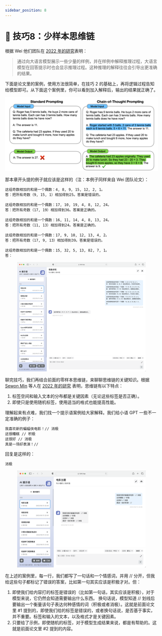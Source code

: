 ```yaml
---
sidebar_position: 8
---
```


# 🔗 技巧8：少样本思维链

根据 Wei 他们团队在 [2022 年的研究](https://arxiv.org/pdf/2201.11903.pdf)表明：

> 通过向大语言模型展示一些少量的样例，并在样例中解释推理过程，大语言模型在回答提示时也会显示推理过程。这种推理的解释往往会引导出更准确的结果。

下面是论文里的案例，使用方法很简单，在技巧 2 的基础上，再将逻辑过程告知给模型即可。从下面这个案例里，你可以看到加入解释后，输出的结果就正确了。

![FewShotChainOfThought001.png](../docs/chatGPT/tutorial-tips/assets/FewShotChainOfThought001.png)

那本章开头提的例子就应该是这样的（注：本例子同样来自 Wei 团队论文）：

```other
这组奇数相加的和是一个偶数：4, 8, 9, 15, 12, 2, 1。
答：把所有奇数（9, 15, 1）相加得到25。答案是错误的。

这组奇数相加的和是一个偶数：17, 10, 19, 4, 8, 12, 24。
答：把所有奇数（17, 19）相加得到36。答案是正确的。

这组奇数相加的和是一个偶数：16, 11, 14, 4, 8, 13, 24。
答：把所有奇数（11, 13）相加得到24。答案是正确的。

这组奇数相加的和是一个偶数：17, 9, 10, 12, 13, 4, 2。
答：把所有奇数（17, 9, 13）相加得到39。答案是错误的。

这组奇数相加的和是一个偶数：15, 32, 5, 13, 82, 7, 1。
答：
```

<figure><img src="../.gitbook/assets/image (1).png" alt=""><figcaption></figcaption></figure>

聊完技巧，我们再结合前面的零样本思维链，来聊聊思维链的关键知识。根据 [Sewon Min](https://arxiv.org/search/cs?searchtype=author\&query=Min%2C+S) 等人在 [2022 年的研究](https://arxiv.org/abs/2202.12837) 表明，思维链有以下特点：

1. 标签空间和输入文本的分布都是关键因素（无论这些标签是否正确）。
2. 即使只是使用随机标签，使用适当的格式也能提高性能。

理解起来有点难，我们找一个提示语案例给大家解释。我们给小语 GPT 一些不一定准确的例子：

```other
我喜欢新的蝙蝠侠电影！// 消极
这很糟糕 // 积极
这很好 // 消极
真是一场好表演！//
```

回复是这样的：

```other
消极
```

<figure><img src="../.gitbook/assets/image (7).png" alt=""><figcaption></figcaption></figure>

在上述的案例里，每一行，我们都写了一句话和一个情感词，并用 // 分开，但我给这些句子都标记了错误的答案，比如第一句其实应该是积极才对。但：

1. 即使我们给内容打的标签是错误的（比如第一句话，其实应该是积极），对于模型来说，它仍然会知道需要输出什么东西。 换句话说，模型知道 // 划线后要输出一个衡量该句子表达何种感情的词（积极或者消极）。这就是前面论文里 #1 提到的，即使我们给的标签是错误的，或者换句话说，是否基于事实，并不重要。标签和输入的文本，以及格式才是关键因素。
2. 只要给了示例，即使随机的标签，对于模型生成结果来说，都是有帮助的。这就是前面论文里 #2 提到的内容。
